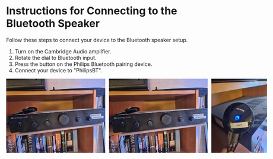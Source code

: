 # Instructions for Connecting to the Bluetooth Speaker

Follow these steps to connect your device to the Bluetooth speaker setup. 

1. Turn on the Cambridge Audio amplifier.
2. Rotate the dial to Bluetooth input.  
3. Press the button on the Philips Bluetooth pairing device.  
4. Connect your device to "PhilipsBT".


<div style="display: flex; gap: 10px; align-items: center;">
  <img src="./images/bluetooth_speaker.cambridge.jpg" alt="Cambridge Audio amplifier" height="200">
  <img src="./images/bluetooth_speaker.cambridge.jpg" alt="Cambridge Audio amplifier" height="200">
  <img src="./images/bluetooth_speaker.pairing.device.jpg" alt="Philips Bluetooth pairing device" height="200">
</div>


